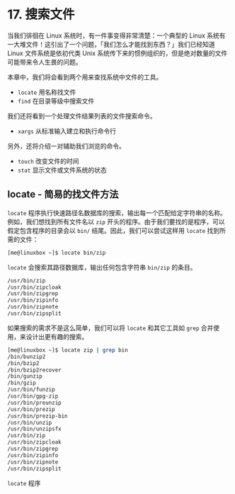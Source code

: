 # 17. 搜索文件

当我们徘徊在 Linux 系统时，有一件事变得非常清楚：一个典型的 Linux 系统有一大堆文件！这引出了一个问题，「我们怎么才能找到东西？」我们已经知道 Linux 文件系统是依初代类 Unix 系统传下来的惯例组织的，但是绝对数量的文件可能带来令人生畏的问题。

本章中，我们将会看到两个用来查找系统中文件的工具。

- `locate` 用名称找文件
- `find` 在目录等级中搜索文件

我们还将看到一个处理文件结果列表的文件搜索命令。

- `xargs` 从标准输入建立和执行命令行

另外，还将介绍一对辅助我们浏览的命令。

- `touch` 改变文件的时间
- `stat` 显示文件或文件系统的状态

## locate - 简易的找文件方法

`locate` 程序执行快速路径名数据库的搜索，输出每一个匹配给定字符串的名称。例如，我们想找到所有文件名以 `zip` 开头的程序。由于我们要找的是程序，可以假定包含程序的目录会以 `bin/` 结尾。因此，我们可以尝试这样用 `locate` 找到所需的文件：

```bash
[me@linuxbox ~]$ locate bin/zip
```

`locate` 会搜索其路径数据库，输出任何包含字符串 `bin/zip` 的条目。

```bash
/usr/bin/zip
/usr/bin/zipcloak
/usr/bin/zipgrep
/usr/bin/zipinfo
/usr/bin/zipnote
/usr/bin/zipsplit
```

如果搜索的需求不是这么简单，我们可以将 `locate` 和其它工具如 `grep` 合并使用，来设计出更有趣的搜索。

```bash
[me@linuxbox ~]$ locate zip | grep bin
/bin/bunzip2
/bin/bzip2
/bin/bzip2recover
/bin/gunzip
/bin/gzip
/usr/bin/funzip
/usr/bin/gpg-zip
/usr/bin/preunzip
/usr/bin/prezip
/usr/bin/prezip-bin
/usr/bin/unzip
/usr/bin/unzipsfx
/usr/bin/zip
/usr/bin/zipcloak
/usr/bin/zipgrep
/usr/bin/zipinfo
/usr/bin/zipnote
/usr/bin/zipsplit
```

`locate` 程序